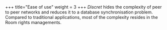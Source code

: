 +++
title="Ease of use"
weight = 3
+++
*Discret* hides the complexity of peer to peer networks and reduces it to a database synchronisation problem. Compared to traditional applications, most of the complexity resides in the Room rights managements. 

